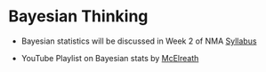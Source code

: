 # Bayesian Thinking

- Bayesian statistics will be discussed in Week 2 of NMA [Syllabus](https://github.com/NeuromatchAcademy/course-content#mon-july-20-bayesian-statistics)

- YouTube Playlist on Bayesian stats by [McElreath](https://www.youtube.com/watch?v=4WVelCswXo4&list=PLDcUM9US4XdNM4Edgs7weiyIguLSToZRI)  
